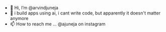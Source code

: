 - 👋 Hi, I’m @arvindjuneja
- 👀 i build apps using ai, i cant write code, but apparently it doesn't matter anymore
- 📫 How to reach me ... @ajuneja on instagram

<!---
arvindjuneja/arvindjuneja is a ✨ special ✨ repository because its `README.md` (this file) appears on your GitHub profile.
You can click the Preview link to take a look at your changes.
--->
